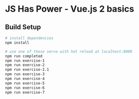 # JS Has Power - Vue.js 2 basics

## Build Setup

``` bash
# install dependencies
npm install

# use one of these serve with hot reload at localhost:8080
npm run completed
npm run exercise-1
npm run exercise-2
npm run exercise-2.1
npm run exercise-3
npm run exercise-4
npm run exercise-5
npm run exercise-6
npm run exercise-7
```

